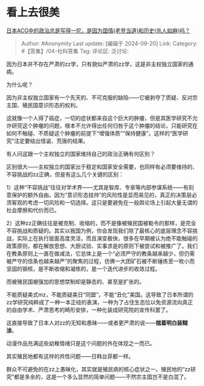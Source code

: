 # 看上去很美
[日本ACG中的政治总是写得一坨，是因为国情(老登当道)和历史(杀人如麻)吗？](https://www.zhihu.com/question/667431478/answer/3630615684)

> Author: #Anonymity
> Last update: [编辑于 2024-09-20]
> Link:
> Category: #【答集】/04-社科答集 
> Tag: 
> 评论区:
> 泛讨论:

因为日本并不存在严肃的zz学，只有貌似严肃的zz学，这是非主权独立国家的通病。

为什么呢？

因为非主权独立国家有一个先天的、不可克服的缺陷——它被剥夺了质疑、反对宗主国、殖民国意识形态的权利。

这就像一个人得了癌症，一切的症状都来自这个巨大的肿瘤，但是其医学研究不允许研究这个肿瘤的问题，根本不允许得出任何归咎于这个肿瘤的结论，只能研究在如何不触碰、不质疑这个肿瘤的前提下“增强体质”“保持健康”。这样的“医学研究“注定要结出怪诞、荒唐的结果。

有人问这跟一个主权独立的国家维持自己的政治正确有何区别？

区别很大——主权独立的国家出于稳定和国家安全需要，也同样有必须要维持的、不容挑战的zz正确，但是有这么几个关键的区别：

1）这种“不容挑战”往往对学术界——尤其是智库、专家等内部参谋系统——有刻意保护的额外自由。因为“意识形态挂帅”的风险性是显而易见的，真正的决策层必须客观的考虑一切风险和一切选择。这只是要避免在一般舆论场上引起大量无谓的社会摩擦和代价而已。

2）这种zz正确往往是被克制、收缩的，而不是像被殖民国被勒令的那样，是完全不容挑战和质疑的。其实以我国为例，你会发现我们除了最核心的底层理念不容挑战，实际上在执行层面高度灵活，而且演变极快，很多在早期被认为绝不能触碰的政策原则，都在解放思想、大胆试验、实事求是的原则下被尝试和被推广了。我们在教条原则上一直在做减法，它总体上是一个“必须严守的教条越来越少，但仍需被严守的信条也越来越严”的聚焦的过程，仿佛一大团矿石被不断锤炼至一枚小而坚固的钢核，是不断收缩和凝练的，是一个迭代进步的收敛过程。

而被殖民国被强加的思想禁制却是静态的、甚至是扩张的。

不能质疑美式mz，不能质疑美日“同盟”，不能“丑化”美国。这导致了日本所谓的zz学研究纯粹成了一种一本正经的表演，一种为了占住生态位以免资源流向真正的自由学术、严肃思考的畸形安排，一种化装成研究院的宣传科罢了。

这直接导致了日本人对zz的无知和愚昧——或者更严肃的说——**揣着明白装糊涂**。

动漫作品充满这些幼稚情绪只是这个问题的外在体现之一而已。

其实殖民地都有这样的共性问题——日韩台菲都一样。

群众不可避免的在zz上愚昧化，其实就是殖民病的核心症状之一。殖民地的“zz研究”都是多余的，这是一个多么显然的简单问题——不然宗主国岂不是白混了。